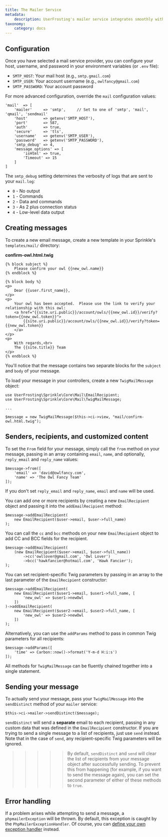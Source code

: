 ```yaml
---
title: The Mailer Service
metadata:
    description: UserFrosting's mailer service integrates smoothly with Twig to create dynamically generated messages.  Templated messages can be sent to large groups of recipients, customizing the content for each recipient.
taxonomy:
    category: docs
---
```


## Configuration

Once you have selected a mail service provider, you can configure your host, username, and password in your environment variables (or `.env` file):

- `SMTP_HOST`: Your mail host (e.g., `smtp.gmail.com`)
- `SMTP_USER`: Your account username (e.g., `owlfancy@gmail.com`)
- `SMTP_PASSWORD`: Your account password

For more advanced configuration, override the `mail` configuration values:

```
'mail'  => [
    'mailer'     => 'smtp',     // Set to one of 'smtp', 'mail', 'qmail', 'sendmail'
    'host'       => getenv('SMTP_HOST'),
    'port'       => 587,
    'auth'       => true,
    'secure'     => 'tls',
    'username'   => getenv('SMTP_USER'),
    'password'   => getenv('SMTP_PASSWORD'),
    'smtp_debug' => 4,
    'message_options' => [
        'isHtml' => true,
        'Timeout' => 15
    ]
]
```

The `smtp_debug` setting determines the verbosity of logs that are sent to your `mail.log`:

- `0` - No output
- `1` - Commands
- `2` - Data and commands
- `3` - As 2 plus connection status
- `4` - Low-level data output

## Creating messages

To create a new email message, create a new template in your Sprinkle's `templates/mail/` directory:

**confirm-owl.html.twig**

```
{% block subject %}
    Please confirm your owl {{new_owl.name}}
{% endblock %}

{% block body %}
<p>
    Dear {{user.first_name}},
</p>
<p>
    Your owl has been accepted.  Please use the link to verify your relationship with this owl:
    <a href="{{site.uri.public}}/account/owls/{{new_owl.id}}/verify?token={{new_owl.token}}">
        {{site.uri.public}}/account/owls/{{new_owl.id}}/verify?token={{new_owl.token}}
    </a>
</p>
<p>
    With regards,<br>
    The {{site.title}} Team
</p>
{% endblock %}
```

You'll notice that the message contains two separate blocks for the `subject` and `body` of your message.  

To load your message in your controllers, create a new `TwigMailMessage` object:

```
use UserFrosting\Sprinkle\Core\Mail\EmailRecipient;
use UserFrosting\Sprinkle\Core\Mail\TwigMailMessage;

...

$message = new TwigMailMessage($this->ci->view, "mail/confirm-owl.html.twig");
```

## Senders, recipients, and customized content

To set the `From` field for your message, simply call the `from` method on your message, passing in an array containing `email`, `name`, and optionally, `reply_email` and `reply_name` values:

```
$message->from([
    'email' => 'david@owlfancy.com',
    'name' => 'The Owl Fancy Team'
]);
```

If you don't set `reply_email` and `reply_name`, `email` and `name` will be used.

You can add one or more recipients by creating a new `EmailRecipient` object and passing it into the `addEmailRecipient` method:

```
$message->addEmailRecipient(
    new EmailRecipient($user->email, $user->full_name)
);
```

You can call the `cc` and `bcc` methods on your new `EmailRecipient` object to add CC and BCC fields for the recipient.

```
$message->addEmailRecipient(
    (new EmailRecipient($user->email, $user->full_name))
        ->cc('owllover@gmail.com', 'Owl Lover')
        ->bcc('hawkfancier@hotmail.com', 'Hawk Fancier');
);
```

You can set recipient-specific Twig parameters by passing in an array to the last parameter of the `EmailRecipient` constructor:

```
$message->addEmailRecipient(
    new EmailRecipient($user1->email, $user1->full_name, [
        'new_owl' => $user1->newOwl
    ])
)->addEmailRecipient(
    new EmailRecipient($user2->email, $user2->full_name, [
        'new_owl' => $user2->newOwl
    ])
);
```

Alternatively, you can use the `addParams` method to pass in common Twig parameters for all recipients:

```
$message->addParams([
    'time' => Carbon::now()->format('Y-m-d H:i:s')
]);
```

All methods for `TwigMailMessage` can be fluently chained together into a single statement.

## Sending your message

To actually send your message, pass your `TwigMailMessage` into the `sendDistinct` method of your `mailer` service:

```
$this->ci->mailer->sendDistinct($message);
```

`sendDistinct` will send a **separate** email to each recipient, passing in any custom data that was defined in the `EmailRecipient` constructor.  If you are trying to send a single message to a list of recipients, just use `send` instead.  Note that in the case of `send`, any recipient-specific Twig parameters will be ignored.

>>>>> By default, `sendDistinct` and `send` will clear the list of recipients from your message object after successfully sending.  To prevent this from happening (for example, if you want to send the message again), you can set the second parameter of either of these methods to `true`.

## Error handling

If a problem arises while attempting to send a message, a `phpmailerException` will be thrown.  By default, this exception is caught by the `PhpMailerExceptionHandler`.  Of course, you can [define your own exception handler](/advanced/error-handling) instead.
